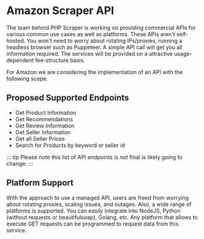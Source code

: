 # Amazon Scraper API

The team behind PHP Scraper is working on providing commercial APIs for various common use cases as well as platforms. These APIs aren't self-hosted. You won't need to worry about rotating IPs/proxies, running a headless browser such as Puppeteer. A simple API call will get you all information required. The services will be provided on a attractive usage-dependent fee-structure basis.

For Amazon we are considering the implementation of an API with the following scope.

## Proposed Supported Endpoints

- Get Product Information
- Get Recommendations
- Get Review Information
- Get Seller Information
- Get all Seller Prices
- Search for Products by keyword or seller id

::: tip
Please note this list of API endpoints is *not* final is likely going to change.
:::

## Platform Support

With the approach to use a managed API, users are freed from worrying about rotating proxies, scaling issues, and outages. Also, a wide range of platforms is supported. You can easily integrate into NodeJS, Python (without requests or beautifulsoap), Golang, etc. Any platform that allows to execute GET requests can be programmed to request data from this service.
